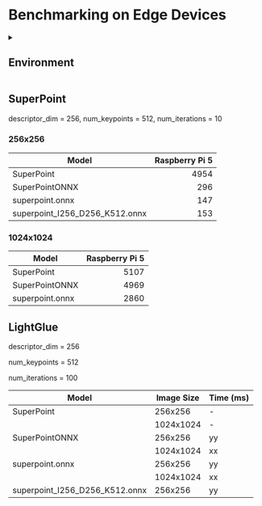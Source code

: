 # Benchmarking on Edge Devices

<details>
<summary><h2>Environment</h2></summary>

## General points
All benchmark are performed one-by-one with restarting kernel before running each cell.

## Raspberry Pi 5
1. Raspberry Pi OS Lite (64-bit).

2. Python 3.11.

3. Original source code and packages (poetry).

4. Active cooling.

## Orange Pi 5B
1. Ubuntu 22.04.

2. Python 3.11.

4. Original source code and packages (poetry).

4. Active cooling.

## Jetson Nano 4Gb
1. Ubuntu 20.04 Q-engineering.

2. Python 3.8.

3. Preinstalled Pytoch 1.13 with CUDA support.

4. One-time setup with the manually installed packages.

5. Slightly modified source code to fit Python 3.8 syntax and Pytorch 1.13, stored in a dedicated folder:
   
   - scaled_dot_product_attention is implemented in place;
   - minor syntax changes.

 </details>

## SuperPoint

descriptor_dim = 256, num_keypoints = 512, num_iterations = 10

### 256x256

|           Model                | Raspberry Pi 5 |
|--------------------------------|---------------:|
| SuperPoint                     |           4954 |
| SuperPointONNX                 |            296 |
| superpoint.onnx                |            147 |
| superpoint_I256_D256_K512.onnx |            153 |

### 1024x1024
|           Model                | Raspberry Pi 5 |
|--------------------------------|---------------:|
| SuperPoint                     |           5107 |
| SuperPointONNX                 |           4969 |
| superpoint.onnx                |           2860 |

## LightGlue

descriptor_dim = 256

num_keypoints = 512

num_iterations = 100

|           Model                | Image Size | Time (ms) |
|--------------------------------|------------|-----------|
| SuperPoint                     | 256x256    |      - |
|                                | 1024x1024  |      - |
| SuperPointONNX                 | 256x256    |        yy |
|                                | 1024x1024  |        xx |
| superpoint.onnx                | 256x256    |        yy |
|                                | 1024x1024  |        xx |
| superpoint_I256_D256_K512.onnx | 256x256    |        yy |
